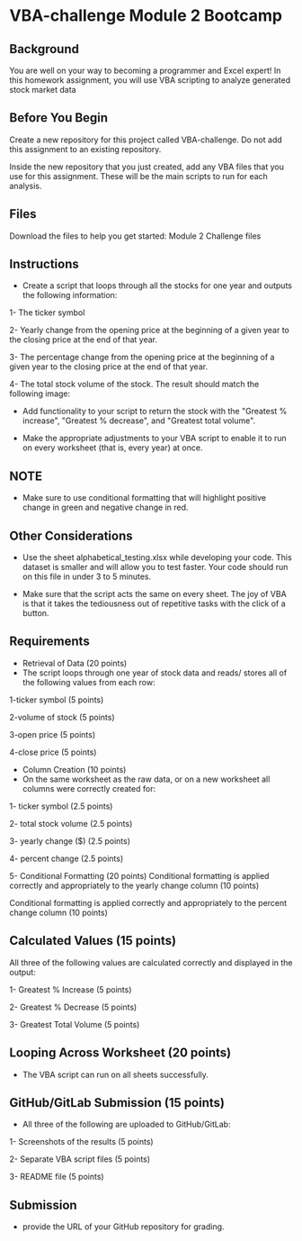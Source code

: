 # VBA-challenge Module 2 Bootcamp

## Background
You are well on your way to becoming a programmer and Excel expert! In this homework assignment, you will use VBA scripting to analyze generated stock market data

## Before You Begin
Create a new repository for this project called VBA-challenge. Do not add this assignment to an existing repository.

Inside the new repository that you just created, add any VBA files that you use for this assignment. These will be the main scripts to run for each analysis.

## Files
Download the files to help you get started: Module 2 Challenge files

## Instructions
* Create a script that loops through all the stocks for one year and outputs the following information:

1- The ticker symbol

2- Yearly change from the opening price at the beginning of a given year to the closing price at the end of that year.

3- The percentage change from the opening price at the beginning of a given year to the closing price at the end of that year.

4- The total stock volume of the stock. The result should match the following image:

* Add functionality to your script to return the stock with the "Greatest % increase", "Greatest % decrease", and "Greatest total volume".

* Make the appropriate adjustments to your VBA script to enable it to run on every worksheet (that is, every year) at once.

## NOTE
* Make sure to use conditional formatting that will highlight positive change in green and negative change in red.

## Other Considerations
* Use the sheet alphabetical_testing.xlsx while developing your code. This dataset is smaller and will allow you to test faster. Your code should run on this file in under 3 to 5 minutes.

* Make sure that the script acts the same on every sheet. The joy of VBA is that it takes the tediousness out of repetitive tasks with the click of a button.

## Requirements
* Retrieval of Data (20 points)
* The script loops through one year of stock data and reads/ stores all of the following values from each row:

1-ticker symbol (5 points)

2-volume of stock (5 points)

3-open price (5 points)

4-close price (5 points)

* Column Creation (10 points)
* On the same worksheet as the raw data, or on a new worksheet all columns were correctly created for:

1- ticker symbol (2.5 points)

2- total stock volume (2.5 points)

3- yearly change ($) (2.5 points)

4- percent change (2.5 points)

5- Conditional Formatting (20 points)
Conditional formatting is applied correctly and appropriately to the yearly change column (10 points)

Conditional formatting is applied correctly and appropriately to the percent change column (10 points)

## Calculated Values (15 points)
All three of the following values are calculated correctly and displayed in the output:

1- Greatest % Increase (5 points)

2- Greatest % Decrease (5 points)

3- Greatest Total Volume (5 points)

## Looping Across Worksheet (20 points)
* The VBA script can run on all sheets successfully.

## GitHub/GitLab Submission (15 points)
* All three of the following are uploaded to GitHub/GitLab:

1- Screenshots of the results (5 points)

2- Separate VBA script files (5 points)

3- README file (5 points)

## Submission
* provide the URL of your GitHub repository for grading.

